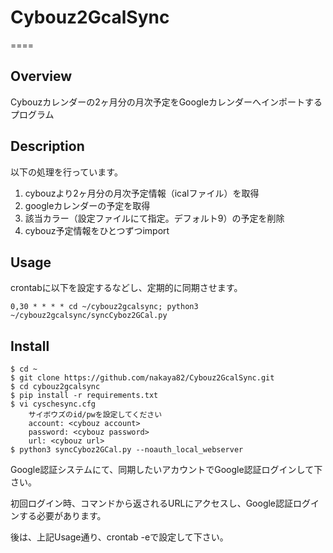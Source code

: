 # Cybouz2GcalSync #
====

## Overview ##
Cybouzカレンダーの2ヶ月分の月次予定をGoogleカレンダーへインポートするプログラム

## Description ##
以下の処理を行っています。

1. cybouzより2ヶ月分の月次予定情報（icalファイル）を取得
2. googleカレンダーの予定を取得
3. 該当カラー（設定ファイルにて指定。デフォルト9）の予定を削除
4. cybouz予定情報をひとつずつimport

## Usage
crontabに以下を設定するなどし、定期的に同期させます。
```
0,30 * * * * cd ~/cybouz2gcalsync; python3 ~/cybouz2gcalsync/syncCyboz2GCal.py 
```

## Install ##
    $ cd ~
    $ git clone https://github.com/nakaya82/Cybouz2GcalSync.git
    $ cd cybouz2gcalsync
    $ pip install -r requirements.txt
    $ vi cyschesync.cfg
        サイボウズのid/pwを設定してください
        account: <cybouz account>
        password: <cybouz password>
        url: <cybouz url>
    $ python3 syncCyboz2GCal.py --noauth_local_webserver
Google認証システムにて、同期したいアカウントでGoogle認証ログインして下さい。

初回ログイン時、コマンドから返されるURLにアクセスし、Google認証ログインする必要があります。

後は、上記Usage通り、crontab -eで設定して下さい。
